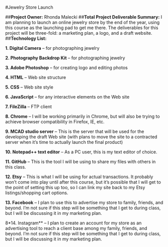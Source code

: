 #Jewelry Store Launch

##**Project Owner:** Rhonda Malecki
##**Total Project Deliverable Summary:**
I am planning to launch an online jewelry store by the end of the year, using this course as the launching pad to get me there. The deliverables for this project will be three-fold: a marketing plan, a logo, and a draft website. 
##**Technology List:**

**1.	Digital Camera** – for photographing jewelry 

**2.	Photography Backdrop Kit** – for photographing jewelry 

**3.	Adobe Photoshop** – for creating logo and editing photos

**4.	HTML** – Web site structure 

**5.	CSS** – Web site style 

**6.	JavaScript** – for any interactive elements on the Web site 

**7.	FileZilla** – FTP client 

**8.	Chrome** – I will be working primarily in Chrome, but will also be trying to achieve browser compatibility in Firefox, IE, etc. 

**9.	MCAD studio server** – This is the server that will be used for the developing the draft Web site (with plans to move the site to a contracted server when it’s time to actually launch the final product) 

**10.	Notepad++ text editor** – As a PC user, this is my text editor of choice. 

**11.	GitHub** – This is the tool I will be using to share my files with others in this class. 

**12.	Etsy** – This is what I will be using for actual transactions. It probably won’t come into play until after this course, but it’s possible that I will get to the point of setting this up too, so I can link my site back to my Etsy listings/shopping cart options. 

**13.	Facebook** – I plan to use this to advertise my store to family, friends, and beyond. I’m not sure if this step will be something that I get to during class, but I will be discussing it in my marketing plan. 

8*14.	Instagram** – I plan to create an account for my store as an advertising tool to reach a client base among my family, friends, and beyond. I’m not sure if this step will be something that I get to during class, but I will be discussing it in my marketing plan.


